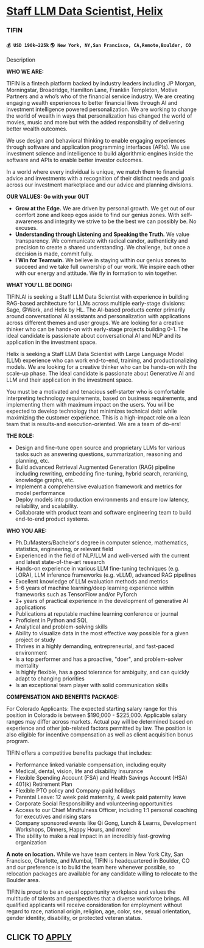 # [Staff LLM Data Scientist, Helix](https://www.remotewlb.com/apply/staff-llm-data-scientist-helix)  
### TIFIN  
#### `💰 USD 190k~225k` `🌎 New York, NY,San Francisco, CA,Remote,Boulder, CO`  

Description

**WHO WE ARE:**

TIFIN is a fintech platform backed by industry leaders including JP Morgan, Morningstar, Broadridge, Hamilton Lane, Franklin Templeton, Motive Partners and a who’s who of the financial service industry. We are creating engaging wealth experiences to better financial lives through AI and investment intelligence powered personalization. We are working to change the world of wealth in ways that personalization has changed the world of movies, music and more but with the added responsibility of delivering better wealth outcomes.

We use design and behavioral thinking to enable engaging experiences through software and application programming interfaces (APIs). We use investment science and intelligence to build algorithmic engines inside the software and APIs to enable better investor outcomes.

In a world where every individual is unique, we match them to financial advice and investments with a recognition of their distinct needs and goals across our investment marketplace and our advice and planning divisions.

**OUR VALUES: Go with your GUT**

  * **Grow at the Edge.** We are driven by personal growth. We get out of our comfort zone and keep egos aside to find our genius zones. With self-awareness and integrity we strive to be the best we can possibly be. No excuses.
  * **Understanding through Listening and Speaking the Truth.** We value transparency. We communicate with radical candor, authenticity and precision to create a shared understanding. We challenge, but once a decision is made, commit fully.
  * **I Win for Teamwin.** We believe in staying within our genius zones to succeed and we take full ownership of our work. We inspire each other with our energy and attitude. We fly in formation to win together.

**WHAT YOU'LL BE DOING:**

TIFIN.AI is seeking a Staff LLM Data Scientist with experience in building RAG-based architecture for LLMs across multiple early-stage divisions: Sage, @Work, and Helix by HL. The AI-based products center primarily around conversational AI assistants and personalization with applications across different themes and user groups. We are looking for a creative thinker who can be hands-on with early-stage projects building 0-1. The ideal candidate is passionate about conversational AI and NLP and its application in the investment space.

Helix is seeking a Staff LLM Data Scientist with Large Language Model (LLM) experience who can work end-to-end, training, and productionalizing models. We are looking for a creative thinker who can be hands-on with the scale-up phase. The ideal candidate is passionate about Generative AI and LLM and their application in the investment space.

You must be a motivated and tenacious self-starter who is comfortable interpreting technology requirements, based on business requirements, and implementing them with maximum impact on the users. You will be expected to develop technology that minimizes technical debt while maximizing the customer experience. This is a high-impact role on a lean team that is results-and execution-oriented. We are a team of do-ers!

**THE ROLE:**

  * Design and fine-tune open source and proprietary LLMs for various tasks such as answering questions, summarization, reasoning and planning, etc.
  * Build advanced Retrieval Augmented Generation (RAG) pipeline including rewriting, embedding fine-tuning, hybrid search, reranking, knowledge graphs, etc.
  * Implement a comprehensive evaluation framework and metrics for model performance
  * Deploy models into production environments and ensure low latency, reliability, and scalability. 
  * Collaborate with product team and software engineering team to build end-to-end product systems.

**WHO YOU ARE:**

  * Ph.D./Masters/Bachelor's degree in computer science, mathematics, statistics, engineering, or relevant field 
  * Experienced in the field of NLP/LLM and well-versed with the current and latest state-of-the-art research 
  * Hands-on experience in various LLM fine-tuning techniques (e.g. LORA), LLM inference frameworks (e.g. vLLM), advanced RAG pipelines
  * Excellent knowledge of LLM evaluation methods and metrics
  * 5-6 years of machine learning/deep learning experience within frameworks such as TensorFlow and/or PyTorch
  * 2+ years of practical experience in the development of generative AI applications 
  * Publications at reputable machine learning conference or journal
  * Proficient in Python and SQL 
  * Analytical and problem-solving skills
  * Ability to visualize data in the most effective way possible for a given project or study
  * Thrives in a highly demanding, entrepreneurial, and fast-paced environment
  * Is a top performer and has a proactive, "doer", and problem-solver mentality 
  * Is highly flexible, has a good tolerance for ambiguity, and can quickly adapt to changing priorities
  * Is an exceptional team player with solid communication skills

**COMPENSATION AND BENEFITS PACKAGE:**

For Colorado Applicants: The expected starting salary range for this position in Colorado is between $190,000 - $225,000. Applicable salary ranges may differ across markets. Actual pay will be determined based on experience and other job-related factors permitted by law. The position is also eligible for incentive compensation as well as client acquisition bonus program.

TIFIN offers a competitive benefits package that includes:

  * Performance linked variable compensation, including equity
  * Medical, dental, vision, life and disability insurance
  * Flexible Spending Account (FSA) and Health Savings Account (HSA)
  * 401(k) Retirement Plan
  * Flexible PTO policy and Company-paid holidays
  * Parental Leave: 12 week paid maternity, 4 week paid paternity leave
  * Corporate Social Responsibility and volunteering opportunities
  * Access to our Chief Mindfulness Officer, including 1:1 personal coaching for executives and rising stars
  * Company sponsored events like Qi Gong, Lunch & Learns, Development Workshops, Dinners, Happy Hours, and more!
  * The ability to make a real impact in an incredibly fast-growing organization

**A note on location.** While we have team centers in New York City, San Francisco, Charlotte, and Mumbai, TIFIN is headquartered in Boulder, CO and our preference is to build the team here whenever possible, so relocation packages are available for any candidate willing to relocate to the Boulder area.

TIFIN is proud to be an equal opportunity workplace and values the multitude of talents and perspectives that a diverse workforce brings. All qualified applicants will receive consideration for employment without regard to race, national origin, religion, age, color, sex, sexual orientation, gender identity, disability, or protected veteran status.

  
## CLICK TO [APPLY](https://www.remotewlb.com/apply/staff-llm-data-scientist-helix)

